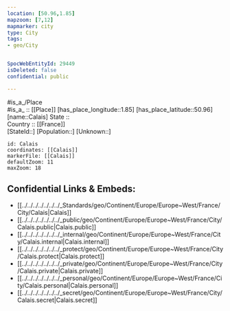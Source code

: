 ```yaml
---
location: [50.96,1.85] 
mapzoom: [7,12] 
mapmarker: city 
type: City
tags:
- geo/City


SpocWebEntityId: 29449
isDeleted: false
confidential: public

---
```

#is_a_/Place  
#is_a_ :: [[Place]] 
[has_place_longitude::1.85] 
[has_place_latitude::50.96] 
[name::Calais] 
State ::  
Country :: [[France]]  
[StateId::] 
[Population::] 
[Unknown::] 


```leaflet
id: Calais
coordinates: [[Calais]] 
markerFile: [[Calais]] 
defaultZoom: 11 
maxZoom: 18
```


## Confidential Links & Embeds: 
- [[../../../../../../../_Standards/geo/Continent/Europe/Europe~West/France/City/Calais|Calais]] 
- [[../../../../../../../_public/geo/Continent/Europe/Europe~West/France/City/Calais.public|Calais.public]] 
- [[../../../../../../../_internal/geo/Continent/Europe/Europe~West/France/City/Calais.internal|Calais.internal]] 
- [[../../../../../../../_protect/geo/Continent/Europe/Europe~West/France/City/Calais.protect|Calais.protect]] 
- [[../../../../../../../_private/geo/Continent/Europe/Europe~West/France/City/Calais.private|Calais.private]] 
- [[../../../../../../../_personal/geo/Continent/Europe/Europe~West/France/City/Calais.personal|Calais.personal]] 
- [[../../../../../../../_secret/geo/Continent/Europe/Europe~West/France/City/Calais.secret|Calais.secret]] 
